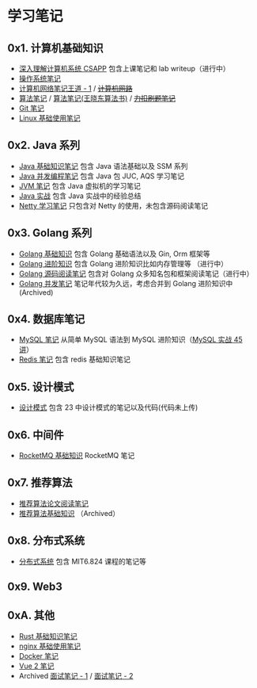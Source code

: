 # 学习笔记

## 0x1. 计算机基础知识

* [深入理解计算机系统 CSAPP](csapp.md) 包含上课笔记和 lab writeup（进行中）
* [操作系统笔记](操作系统笔记.md)
* [计算机网络笔记王道 - 1](计算机网络MOOC.md) / [<del>计算机网路</del>](计算机网路.md)
* [算法笔记](算法心法.md) / [算法笔记(王晓东算法书)](algorithm.md) / [<del>力扣刷题笔记</del>](力扣刷题笔记.md)
* [Git 笔记](git_notes.md)
* [Linux 基础使用笔记](Linux笔记.md)

## 0x2. Java 系列

* [Java 基础知识笔记](Java笔记.md) 包含 Java 语法基础以及 SSM 系列
* [Java 并发编程笔记](Java高并发.md) 包含 Java 包 JUC, AQS 学习笔记
* [JVM 笔记](JVM知识.md) 包含 Java 虚拟机的学习笔记
* [Java 实战](Java实战.md) 包含 Java 实战中的经验总结
* [Netty 学习笔记](netty.md) 只包含对 Netty 的使用，未包含源码阅读笔记

## 0x3. Golang 系列

* [Golang 基础知识](GoNotes.md) 包含 Golang 基础语法以及 Gin, Orm 框架等
* [Golang 进阶知识](GoAdvance.md) 包含 Golang 进阶知识比如内存管理等 （进行中）
* [Golang 源码阅读笔记](GoSourceCode.md) 包含对 Golang 众多知名包和框架阅读笔记（进行中）
* [Golang 并发笔记](GoConcurrency.md) 笔记年代较为久远，考虑合并到 Golang 进阶知识中 (Archived)

## 0x4. 数据库笔记

* [MySQL 笔记](database.md) 从简单 MySQL 语法到 MySQL 进阶知识（[MySQL 实战 45 讲](https://time.geekbang.org/column/intro/100020801)）
* [Redis 笔记](redis.md) 包含 redis 基础知识笔记

## 0x5. 设计模式

* [设计模式](designpattern.md) 包含 23 中设计模式的笔记以及代码(代码未上传)

## 0x6. 中间件

* [RocketMQ 基础知识](rocketmq.md) RocketMQ 笔记

## 0x7. 推荐算法

* [推荐算法论文阅读笔记](PaperReading.md)
* [推荐算法基础知识](RecSys.md) （Archived）

## 0x8. 分布式系统

* [分布式系统](分布式系统.md) 包含 MIT6.824 课程的笔记等

## 0x9. Web3

## 0xA. 其他

* [Rust 基础知识笔记](rust.md)
* [nginx 基础使用笔记](nginx.md)
* [Docker 笔记](DockerNotes.md)
* [Vue 2 笔记](vue.md)
* Archived [面试笔记 - 1](exp.md) / [面试笔记 - 2](GoJobs.md)